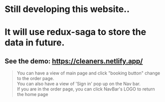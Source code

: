 # Still developing this website..
# It will use redux-saga to store the data in future.
## See the demo: https://cleaners.netlify.app/
> You can have a view of main page and click "booking button" change to the order page.
> <br>
> You can also have a view of 'Sign in' pop up on the Nav bar.
> <br>
> If you are in the order page, you can click NavBar's LOGO to return the home page
